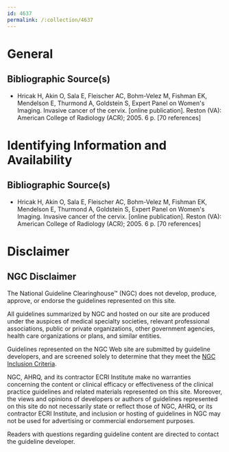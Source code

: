 ```yaml
---
id: 4637
permalink: /:collection/4637
---
```


# General

## Bibliographic Source(s)

- Hricak H, Akin O, Sala E, Fleischer AC, Bohm-Velez M, Fishman EK, Mendelson E, Thurmond A, Goldstein S, Expert Panel on Women's Imaging. Invasive cancer of the cervix. [online publication]. Reston (VA): American College of Radiology (ACR); 2005. 6 p. [70 references]

# Identifying Information and Availability

## Bibliographic Source(s)

- Hricak H, Akin O, Sala E, Fleischer AC, Bohm-Velez M, Fishman EK, Mendelson E, Thurmond A, Goldstein S, Expert Panel on Women's Imaging. Invasive cancer of the cervix. [online publication]. Reston (VA): American College of Radiology (ACR); 2005. 6 p. [70 references]

# Disclaimer

## NGC Disclaimer

The National Guideline Clearinghouse™ (NGC) does not develop, produce, approve, or endorse the guidelines represented on this site.

All guidelines summarized by NGC and hosted on our site are produced under the auspices of medical specialty societies, relevant professional associations, public or private organizations, other government agencies, health care organizations or plans, and similar entities.

Guidelines represented on the NGC Web site are submitted by guideline developers, and are screened solely to determine that they meet the [NGC Inclusion Criteria](/help-and-about/summaries/inclusion-criteria).

NGC, AHRQ, and its contractor ECRI Institute make no warranties concerning the content or clinical efficacy or effectiveness of the clinical practice guidelines and related materials represented on this site. Moreover, the views and opinions of developers or authors of guidelines represented on this site do not necessarily state or reflect those of NGC, AHRQ, or its contractor ECRI Institute, and inclusion or hosting of guidelines in NGC may not be used for advertising or commercial endorsement purposes.

Readers with questions regarding guideline content are directed to contact the guideline developer.

